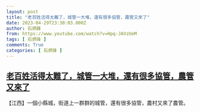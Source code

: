 ```yaml
---
layout: post
title: "老百姓活得太難了，城管一大堆，還有很多協管，農管又來了"
date: 2023-04-29T23:30:03.000Z
author: 石炳鋒
from: https://www.youtube.com/watch?v=Hpq-JAVzUeM
tags: [ 石炳锋 ]
comments: True
categories: [ 石炳锋 ]
---
```

<!--1682811003000-->
[老百姓活得太難了，城管一大堆，還有很多協管，農管又來了](https://www.youtube.com/watch?v=Hpq-JAVzUeM)
------

<div>
【江西】一個小縣城，街道上一群群的城管，還有很多協管，農村又來了農管。
</div>
